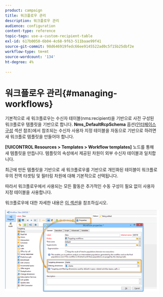 ```yaml
---
product: campaign
title: 워크플로우 관리
description: 워크플로우 관리
audience: configuration
content-type: reference
topic-tags: use-a-custom-recipient-table
exl-id: 617b0050-6b04-4c68-9f63-511baae99f41
source-git-commit: 98d646919fedc66ee9145522ad0c5f15b25dbf2e
workflow-type: tm+mt
source-wordcount: '134'
ht-degree: 4%

---
```


# 워크플로우 관리{#managing-workflows}

기본적으로 새 워크플로우는 수신자 테이블(nms:recipient)을 기반으로 사전 구성된 워크플로우 템플릿을 기반으로 합니다. **Nms_DefaultRcpSchema** 옵션([인터페이스 구성](../../configuration/using/configuring-the-interface.md) 섹션 참조)에서 참조되는 수신자 사용자 지정 테이블을 자동으로 기반으로 하려면 새 워크플로 템플릿을 만들어야 합니다.

**[!UICONTROL Resources > Templates > Workflow templates]** 노드를 통해 새 템플릿을 만듭니다. 템플릿의 속성에서 제공된 차원이 외부 수신자 테이블과 일치합니다.

최근에 만든 템플릿을 기반으로 새 워크플로우를 기반으로 개인화된 테이블이 워크플로우의 전역 타겟팅 및 필터링 차원에 대해 기본적으로 선택됩니다.

따라서 워크플로우에서 사용되는 모든 활동은 추가적인 수동 구성이 필요 없이 사용자 지정 테이블을 사용합니다.

워크플로우에 대한 자세한 내용은 [이 섹션](../../workflow/using/about-workflows.md)을 참조하십시오.

![](assets/cfg_external_table_workflow.png)
